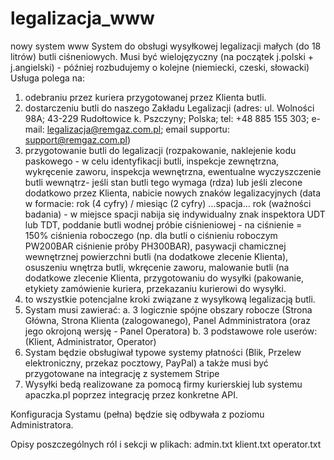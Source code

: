 # legalizacja_www
nowy system www
System do obsługi wysyłkowej legalizacji małych (do 18 litrów) butli ciśneniowych. Musi być wielojęzyczny (na początek j.polski + j.angielski) - później rozbudujemy o kolejne (niemiecki, czeski, słowacki)
Usługa polega na:
1. odebraniu przez kuriera przygotowanej przez Klienta butli.
2. dostarczeniu butli do naszego Zakładu Legalizacji (adres: ul. Wolności 98A; 43-229 Rudołtowice k. Pszczyny; Polska; tel: +48 885 155 303; e-mail: legalizacja@remgaz.com.pl; email supportu: support@remgaz.com.pl)
3. przygotowanie butli do legalizacji (rozpakowanie, naklejenie kodu paskowego - w celu identyfikacji butli, inspekcje zewnętrzna, wykręcenie zaworu, inspekcja wewnętrzna, ewentualne wyczyszczenie butli wewnątrz- jeśli stan butli tego wymaga (rdza) lub jeśli zlecone dodatkowo przez Klienta, nabicie nowych znaków legalizacyjnych (data w formacie: rok (4 cyfry) / miesiąc (2 cyfry) …spacja… rok (ważności badania) - w miejsce spacji nabija się indywidualny znak inspektora UDT lub TDT, poddanie butli wodnej próbie ciśnieniowej - na ciśnienie = 150% ciśnienia roboczego (np. dla butli o ciśnieniu roboczym PW200BAR ciśnienie próby PH300BAR), pasywacji chamicznej wewnętrznej powierzchni butli (na dodatkowe zlecenie Klienta), osuszeniu wnętrza butli, wkręcenie zaworu, malowanie butli (na dodatkowe zlecenie Klienta, przygotowaniu do wysyłki (pakowanie, etykiety zamówienie kuriera, przekazaniu kurierowi do wysyłki.
4. to wszystkie potencjalne kroki związane z wysyłkową legalizacją butli.
5. Systam musi zawierać:
   a. 3 logicznie spójne obszary robocze (Strona Główna, Strona Klienta (zalogowanego), Panel Admministratora (oraz jego okrojoną wersję - Panel Operatora)
   b. 3 podstawowe role userów: (Klient, Administrator, Operator)
6. Systam będzie obsługiwał typowe systemy płatności (Blik, Przelew elektroniczny, przekaz pocztowy, PayPal) a także musi być przygotowane na integrację z systemem Stripe
7. Wysyłki bedą realizowane za pomocą firmy kurierskiej lub systemu apaczka.pl poprzez integrację przez konkretne API.


Konfiguracja Systamu (pełna) będzie się odbywała z poziomu Administratora.

Opisy poszczególnych ról i sekcji w plikach:
admin.txt
klient.txt
operator.txt
